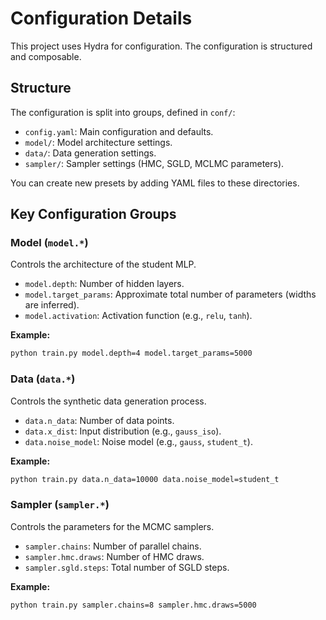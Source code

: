 # Configuration Details

This project uses Hydra for configuration. The configuration is structured and composable.

## Structure

The configuration is split into groups, defined in `conf/`:

- `config.yaml`: Main configuration and defaults.
- `model/`: Model architecture settings.
- `data/`: Data generation settings.
- `sampler/`: Sampler settings (HMC, SGLD, MCLMC parameters).

You can create new presets by adding YAML files to these directories.

## Key Configuration Groups

### Model (`model.*`)

Controls the architecture of the student MLP.

- `model.depth`: Number of hidden layers.
- `model.target_params`: Approximate total number of parameters (widths are inferred).
- `model.activation`: Activation function (e.g., `relu`, `tanh`).

**Example:**
```bash
python train.py model.depth=4 model.target_params=5000
```

### Data (`data.*`)

Controls the synthetic data generation process.

- `data.n_data`: Number of data points.
- `data.x_dist`: Input distribution (e.g., `gauss_iso`).
- `data.noise_model`: Noise model (e.g., `gauss`, `student_t`).

**Example:**

```bash
python train.py data.n_data=10000 data.noise_model=student_t
```

### Sampler (`sampler.*`)

Controls the parameters for the MCMC samplers.

- `sampler.chains`: Number of parallel chains.
- `sampler.hmc.draws`: Number of HMC draws.
- `sampler.sgld.steps`: Total number of SGLD steps.

**Example:**

```bash
python train.py sampler.chains=8 sampler.hmc.draws=5000
```